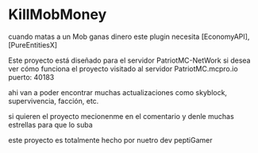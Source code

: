 # KillMobMoney
cuando matas a un Mob ganas dinero este plugin necesita [EconomyAPI], [PureEntitiesX]

Este proyecto está diseñado para el servidor PatriotMC-NetWork si desea ver cómo funciona el proyecto visitado al servidor PatriotMC.mcpro.io puerto: 40183

ahi van a poder encontrar muchas actualizaciones como skyblock, supervivencia, facción, etc.

si quieren el proyecto mecionenme en el comentario y denle muchas estrellas para que lo suba

este proyecto es totalmente hecho por nuetro dev peptiGamer

